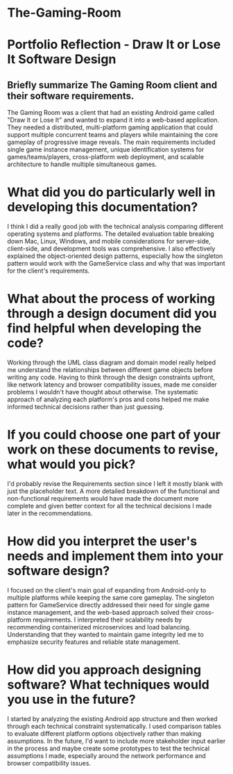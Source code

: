 # The-Gaming-Room

# Portfolio Reflection - Draw It or Lose It Software Design
## Briefly summarize The Gaming Room client and their software requirements.
The Gaming Room was a client that had an existing Android game called "Draw It or Lose It" and wanted to expand it into a web-based application. They needed a distributed, multi-platform gaming application that could support multiple concurrent teams and players while maintaining the core gameplay of progressive image reveals. The main requirements included single game instance management, unique identification systems for games/teams/players, cross-platform web deployment, and scalable architecture to handle multiple simultaneous games.
# What did you do particularly well in developing this documentation?
I think I did a really good job with the technical analysis comparing different operating systems and platforms. The detailed evaluation table breaking down Mac, Linux, Windows, and mobile considerations for server-side, client-side, and development tools was comprehensive. I also effectively explained the object-oriented design patterns, especially how the singleton pattern would work with the GameService class and why that was important for the client's requirements.
# What about the process of working through a design document did you find helpful when developing the code?
Working through the UML class diagram and domain model really helped me understand the relationships between different game objects before writing any code. Having to think through the design constraints upfront, like network latency and browser compatibility issues, made me consider problems I wouldn't have thought about otherwise. The systematic approach of analyzing each platform's pros and cons helped me make informed technical decisions rather than just guessing.
# If you could choose one part of your work on these documents to revise, what would you pick?
I'd probably revise the Requirements section since I left it mostly blank with just the placeholder text. A more detailed breakdown of the functional and non-functional requirements would have made the document more complete and given better context for all the technical decisions I made later in the recommendations.
# How did you interpret the user's needs and implement them into your software design?
I focused on the client's main goal of expanding from Android-only to multiple platforms while keeping the same core gameplay. The singleton pattern for GameService directly addressed their need for single game instance management, and the web-based approach solved their cross-platform requirements. I interpreted their scalability needs by recommending containerized microservices and load balancing. Understanding that they wanted to maintain game integrity led me to emphasize security features and reliable state management.
# How did you approach designing software? What techniques would you use in the future?
I started by analyzing the existing Android app structure and then worked through each technical constraint systematically. I used comparison tables to evaluate different platform options objectively rather than making assumptions. In the future, I'd want to include more stakeholder input earlier in the process and maybe create some prototypes to test the technical assumptions I made, especially around the network performance and browser compatibility issues.
